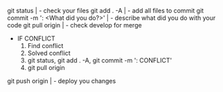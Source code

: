 git status  | - check your files
git add . -A  | - add all files to commit
git commit -m '<your surname>: <What did you do?>' | - describe what did you do with your code
git pull origin <name branch> | - check develop for merge
 - IF CONFLICT
    1. Find conflict
    2. Solved conflict 
    3. git status, git add . -A, git commit -m '<your surname>: CONFLICT'
    4. git pull origin <name branch>

git push origin <name of your branch> | - deploy you changes